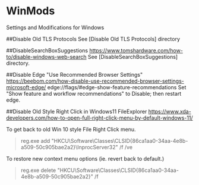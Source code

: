 # WinMods
Settings and Modifications for Windows

##Disable Old TLS Protocols
See [Disable Old TLS Protocols] directory

##DisableSearchBoxSuggestions
https://www.tomshardware.com/how-to/disable-windows-web-search
See [DisableSearchBoxSuggestions] directory.



##Disable Edge "Use Recommended Browser Settings"
https://beebom.com/how-disable-use-recommended-browser-settings-microsoft-edge/
edge://flags/#edge-show-feature-recommendations
Set "Show feature and workflow recommendations" to Disable; then restart edge.


##Disable Old Style Right Click in Windows11 FileExplorer
https://www.xda-developers.com/how-to-open-full-right-click-menu-by-default-windows-11/

To get back to old Win 10 style File Right Click menu.
> reg.exe add "HKCU\Software\Classes\CLSID\{86ca1aa0-34aa-4e8b-a509-50c905bae2a2}\InprocServer32" /f /ve

To restore new context menu options (ie. revert back to default.)
> reg.exe delete "HKCU\Software\Classes\CLSID\{86ca1aa0-34aa-4e8b-a509-50c905bae2a2}" /f
